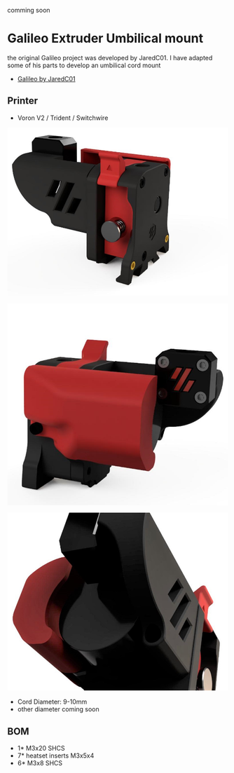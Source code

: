 comming soon

# Galileo Extruder Umbilical mount

the original Galileo project was developed by JaredC01. I have adapted some of his parts to develop an umbilical cord mount

- [Galileo by JaredC01](https://github.com/JaredC01/Galileo)

## Printer
- Voron V2 / Trident / Switchwire

![Front](https://github.com/DeBau/VoronMods/blob/main/Galileo%20Extruder%20umbilical%20mount/Pics/view01.jpg?raw=true)

![Pic](https://github.com/DeBau/VoronMods/blob/main/Galileo%20Extruder%20umbilical%20mount/Pics/view02.jpg?raw=true)

![Pic](https://github.com/DeBau/VoronMods/blob/main/Galileo%20Extruder%20umbilical%20mount/Pics/view03.jpg?raw=true)

- Cord Diameter: 9-10mm
- other diameter coming soon

## BOM 
   - 1* M3x20 SHCS  
   - 7* heatset inserts M3x5x4
   - 6* M3x8 SHCS
  
  
  




